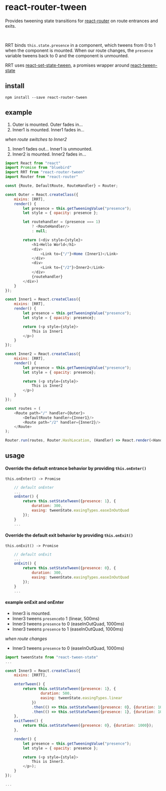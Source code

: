 # react-router-tween

Provides tweening state transitions for [react-router](https://github.com/rackt/react-router) on route entrances and exits.


<br>

RRT binds `this.state.presence` in a component, which tweens from 0 to 1 when the component is mounted. When our route changes, the `presence` variable tweens back to 0 and the component is unmounted.


RRT uses [react-set-state-tween](https://github.com/freshdried/react-set-state-tween), a promises wrapper around [react-tween-state](https://github.com/chenglou/react-tween-state)
<br>


## install

```
npm install --save react-router-tween
```


## example

1. Outer is mounted. Outer fades in...
2. Inner1 is mounted. Inner1 fades in...

*when route switches to Inner2*

1. Inner1 fades out... Inner1 is unmounted.
2. Inner2 is mounted. Inner2 fades in...

```javascript
import React from "react"
import Promise from "bluebird"
import RRT from "react-router-tween"
import Router from "react-router"

const {Route, DefaultRoute, RouteHandler} = Router;

const Outer = React.createClass({
    mixins: [RRT],
    render() {
        let presence = this.getTweeningValue("presence");
        let style = { opacity: presence };

        let routehandler = (presence === 1)
            ? <RouteHandler/>
            : null;

        return (<div style={style}>
            <h1>Hello World</h1>
            <div>
                <Link to={"/"}>Home (Inner1)</Link>
            </div>
            <div>
                <Link to={"/2"}>Inner2</Link>
            </div>
            {routehandler}
        </div>)
    }
});

const Inner1 = React.createClass({
    mixins: [RRT],
    render() {
        let presence = this.getTweeningValue("presence");
        let style = { opacity: presence};

        return (<p style={style}>
            This is Inner1
        </p>)
    }
});

const Inner2 = React.createClass({
    mixins: [RRT],
    render() {
        let presence = this.getTweeningValue("presence");
        let style = { opacity: presence};

        return (<p style={style}>
            This is Inner2
        </p>)
    }
});

const routes = (
    <Route path="/" handler={Outer}>
        <DefaultRoute handler={Inner1}/>
        <Route path="/2" handler={Inner2}/>
    </Route>
);

Router.run(routes, Router.HashLocation, (Handler) => React.render(<Handler/>, document.body));
```
## usage
#### Override the default entrance behavior by providing `this.onEnter()`
`this.onEnter() -> Promise`


```javascript
    // default onEnter
    ...
    onEnter() {
        return this.setStateTween({presence: 1}, {
            duration: 300,
            easing: tweenState.easingTypes.easeInOutQuad
        });
    }
    ...
```

#### Override the default exit behavior by providing `this.onExit()`
`this.onExit() -> Promise`



```javascript
    // default onExit
    ...
    onExit() {
        return this.setStateTween({presence: 0}, {
            duration: 300,
            easing: tweenState.easingTypes.easeInOutQuad
        });
    }
    ...
```

#### example onExit and onEnter
- Inner3 is mounted.
- Inner3 tweens `presence`to 1 (linear, 500ms)
- Inner3 tweens `presence` to 0 (easeInOutQuad, 1000ms)
- Inner3 tweens `presence` to 1 (easeInOutQuad, 1000ms)

*when route changes*
- Inner3 tweens `presence` to 0 (easeInOutQuad, 1000ms)

```javascript
import tweenState from "react-tween-state"
...

const Inner3 = React.createClass({
    mixins: [RRTT],

    enterTween() {
        return this.setStateTween({presence: 1}, {
                duration: 500,
                easing: tweenState.easingTypes.linear
            })
            .then(() => this.setStateTween({presence: 0}, {duration: 1000}))
            .then(() => this.setStateTween({presence: 1}, {duration: 1000}));
    },
    exitTween() {
        return this.setStateTween({presence: 0}, {duration: 1000});
    },

    render() {
        let presence = this.getTweeningValue("presence");
        let style = { opacity: presence };

        return (<p style={style}>
            This is Inner3.
        </p>);
    }
});

...
```
